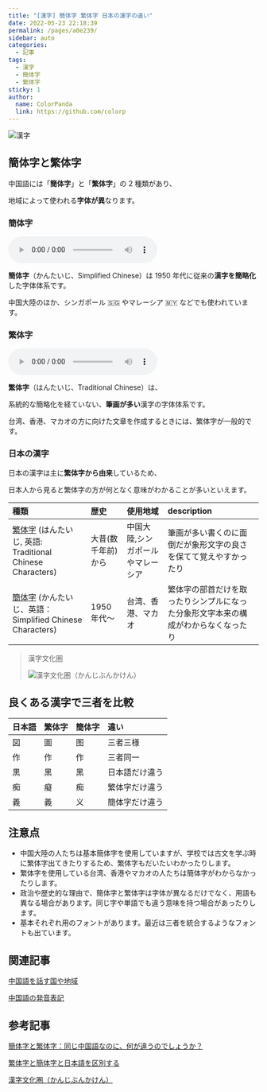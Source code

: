 ```yaml
---
title: "[漢字] 簡体字 繁体字 日本の漢字の違い"
date: 2022-05-23 22:18:39
permalink: /pages/a0e239/
sidebar: auto
categories:
  - 記事
tags:
  - 漢字
  - 簡体字
  - 繁体字
sticky: 1
author:
  name: ColorPanda
  link: https://github.com/colorp
---
```


![漢字](https://upload.wikimedia.org/wikipedia/commons/a/a0/Chinese_characters_logo.svg)

## 簡体字と繁体字

中国語には「**簡体字**」と「**繁体字**」の 2 種類があり、

地域によって使われる**字体が異**なります。

### 簡体字

<Badge text="「簡体字」jiǎn tǐ zì の発音" vertical="middle" />
<audio
  controls
  src="https://tts.baidu.com/text2audio?tex=简体字&cuid=dict&lan=ZH&ctp=1&pdt=30&vol=9">
Your browser does not support the
<code>audio</code> element.
</audio>

**簡体字**（かんたいじ、Simplified Chinese）は 1950 年代に従来の**漢字を簡略化**した字体体系です。

中国大陸のほか、シンガポール 🇸🇬 やマレーシア 🇲🇾 などでも使われています。

### 繁体字

<Badge text="「繁体字」fán tǐ zì の発音" vertical="middle" />
<audio
  controls
  src="https://tts.baidu.com/text2audio?tex=繁体字&cuid=dict&lan=ZH&ctp=1&pdt=30&vol=9">
Your browser does not support the
<code>audio</code> element.
</audio>

**繁体字**（はんたいじ、Traditional Chinese）は、

系統的な簡略化を経ていない、**筆画が多い**漢字の字体体系です。

台湾、香港、マカオの方に向けた文章を作成するときには、繁体字が一般的です。

### 日本の漢字

日本の漢字は主に**繁体字から由来**しているため、

日本人から見ると繁体字の方が何となく意味がわかることが多いといえます。

| 種類                                                                                              | 歴史               | 使用地域                          | description                                                                        |
| :------------------------------------------------------------------------------------------------ | :----------------- | :-------------------------------- | :--------------------------------------------------------------------------------- |
| [繁体字](https://ja.wikipedia.org/wiki/繁体字) (はんたいじ, 英語: Traditional Chinese Characters) | 大昔(数千年前)から | 中国大陸,シンガポールやマレーシア | 筆画が多い書くのに面倒だが象形文字の良さを保てて覚えやすかったり                   |
| [簡体字](https://ja.wikipedia.org/wiki/簡体字) (かんたいじ、英語：Simplified Chinese Characters)  | 1950 年代〜        | 台湾、香港、マカオ                | 繁体字の部首だけを取ったりシンプルになった分象形文字本来の構成がわからなくなったり |

> 漢字文化圏
>
> ![漢字文化圏（かんじぶんかけん）](https://upload.wikimedia.org/wikipedia/commons/c/c2/East_Asian_Cultural_Sphere_wider_influence.svg)

## 良くある漢字で三者を比較

| 日本語 | 繁体字 | 簡体字                      | 違い           |
| :----- | :----- | :-------------------------- | :------------- |
| 図     | 圖     | <label lang="zh">图</label> | 三者三様       |
| 作     | 作     | <label lang="zh">作</label> | 三者同一       |
| 黒     | 黑     | <label lang="zh">黑</label> | 日本語だけ違う |
| 痴     | 癡     | <label lang="zh">痴</label> | 繁体字だけ違う |
| 義     | 義     | <label lang="zh">义</label> | 簡体字だけ違う |

## 注意点

- 中国大陸の人たちは基本簡体字を使用していますが、学校では古文を学ぶ時に繁体字出てきたりするため、繁体字もだいたいわかったりします。
- 繁体字を使用している台湾、香港やマカオの人たちは簡体字がわからなかったりします。
- 政治や歴史的な理由で、簡体字と繁体字は字体が異なるだけでなく、用語も異なる場合があります。同じ字や単語でも違う意味を持つ場合があったりします。
- 基本それぞれ用のフォントがあります。最近は三者を統合するようなフォントも出ています。

## 関連記事

[中国語を話す国や地域](./中国語を話す国や地域.md)

[中国語の発音表記](./中国語の発音表記.md)

## 参考記事

[簡体字と繁体字：同じ中国語なのに、何が違うのでしょうか？](https://www.a-people.com/mailmagazine/2021/01/19/簡体字と繁体字：同じ中国語なのに、何が違うの/)

[繁体字と簡体字と日本語を区別する](https://qiita.com/Saqoosha/items/927e9d6e77922ad9f08a)

[漢字文化圏（かんじぶんかけん）](https://ja.wikipedia.org/wiki/漢字文化圏)
